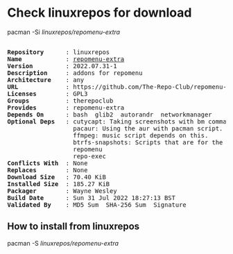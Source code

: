 # Check linuxrepos for download

pacman -Si *linuxrepos/repomenu-extra*

<div class="highlight"><pre class="highlight"><text>
<b>Repository</b>      : linuxrepos
<b>Name</b>            : <a href="../../x86_64/repomenu-extra-2022.07.31-1-any.pkg.tar.zst">repomenu-extra</a>
<b>Version</b>         : 2022.07.31-1
<b>Description</b>     : addons for repomenu
<b>Architecture</b>    : any
<b>URL</b>             : https://github.com/The-Repo-Club/repomenu-extra
<b>Licenses</b>        : GPL3
<b>Groups</b>          : therepoclub
<b>Provides</b>        : repomenu-extra
<b>Depends On</b>      : bash  glib2  autorandr  networkmanager
<b>Optional Deps</b>   : cutycapt: Taking screenshots with bm command.
                  pacaur: Using the aur with pacman script.
                  ffmpeg: music script depends on this.
                  btrfs-snapshots: Scripts that are for the btrfs menu.
                  repomenu
                  repo-exec
<b>Conflicts With</b>  : None
<b>Replaces</b>        : None
<b>Download Size</b>   : 70.40 KiB
<b>Installed Size</b>  : 185.27 KiB
<b>Packager</b>        : Wayne Wesley <wayne6324@gmail.com>
<b>Build Date</b>      : Sun 31 Jul 2022 18:27:13 BST
<b>Validated By</b>    : MD5 Sum  SHA-256 Sum  Signature
</text></pre></div>

## How to install from linuxrepos

pacman -S *linuxrepos/repomenu-extra*
